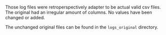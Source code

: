 Those log files were retroperspectively adapter to be actual valid csv files. The original had an irregular amount of columns. No values have been changed or added.

The unchanged original files can be found in the `logs_original` directory.
